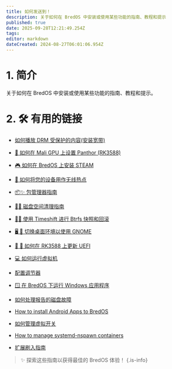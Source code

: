 ```yaml
---
title: 如何发送到！
description: 关于如何在 BredOS 中安装或使用某些功能的指南、教程和提示
published: true
date: 2025-09-28T12:21:49.254Z
tags:
editor: markdown
dateCreated: 2024-08-27T06:01:06.954Z
---
```


# 1. 简介

关于如何在 BredOS 中安装或使用某些功能的指南、教程和提示。

# 2. 🛠️ 有用的链接

- [如何播放 DRM 受保护的内容(安装宽带)](/how-to/widevine-watch-drm-content)

- [🐾 如何在 Mali GPU 上设置 Panthor (RK3588)](/how-to/how-to-setup-panthor)

- [🎮 如何在 BredOS 上安装 STEAM](/how-to/how-to-install-steam)

- [📶 如何将您的设备用作无线热点](/how-to/how-to-use-your-device-as-ap)

- [📦✨ 包管理器指南](/how-to/package-management)

- [🧹💾 磁盘空间清理指南](/how-to/free-space-up)

- [📸🔄 使用 Timeshift 进行 Btrfs 快照和回滚](/how-to/timeshift-system-snapshots-and-rollbacks-on-btrfs)

- [🖥️ 🔄 切换桌面环境以使用 GNOME](/how-to/switch-desktop-environments)

- [💾 🔄 如何在 RK3588 上更新 UEFI](/how-to/update-uefi-rk3588)

- [💻 如何运行虚拟机](/how-to/run-vms)

- [配置调节器](/how-to/govctl)

- [🪟 在 BredOS 下运行 Windows 应用程序](/how-to/proton-run)

- [如何处理报告的磁盘故障](/how-to/disk-failure)

- [How to install Android Apps to BredOS](/how-to/waydroid)

- [如何管理虚拟开关](/how-to/open-vswitch)

- [How to manage systemd-nspawn containers](/how-to/systemd-nspawn)

- [扩展刷入指南](/how-to/extended-flashing-guide)

> ✨ 探索这些指南以获得最佳的 BredOS 体验！
> {.is-info}
